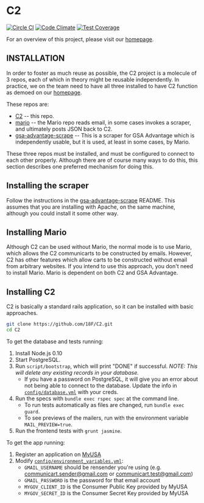 # C2

[![Circle CI](https://circleci.com/gh/18F/C2.svg?style=svg)](https://circleci.com/gh/18F/C2) [![Code Climate](https://codeclimate.com/github/18F/C2/badges/gpa.svg)](https://codeclimate.com/github/18F/C2) [![Test Coverage](https://codeclimate.com/github/18F/C2/badges/coverage.svg)](https://codeclimate.com/github/18F/C2)

For an overview of this project, please visit our [homepage](http://18f.github.io/C2/).

## INSTALLATION

In order to foster as much reuse as possible, the C2 project is a molecule of 3 repos,
each of which in theory might be reusable independently.  In practice, we on the
team need to have all three installed to have C2 function as demoed on our [homepage](http://18f.github.io/C2/).

These repos are:

* [C2](https://github.com/18F/C2) -- this repo.
* [mario](https://github.com/18F/Mario) -- the Mario repo reads email, in some cases invokes a scraper, and ultimately posts JSON back to C2.
* [gsa-advantage-scrape](https://github.com/18F/gsa-advantage-scrape) -- This is a scraper for GSA Advantage which is independently usable,
but it is used, at least in some cases, by Mario.

These three repos must be installed, and must be configured to connect to each other properly.  Although there are of course many
ways to do this, this section describes one preferred mechanism for doing this.

## Installing the scraper

Follow the instructions in the [gsa-advantage-scrape](https://github.com/18F/gsa-advantage-scrape) README.  This assumes that
you are installing with Apache, on the same machine, although you could install it some other way.

## Installing Mario

Although C2 can be used without Mario, the normal mode is to use Mario, which allows the C2 communicarts to be constructed by emails.  However, C2 has other features which allow carts to be constructed without email from arbitrary websites.  If you intend to use this approach, you don't need to install Mario.  Mario is dependent on both C2 and GSA Advantage.

## Installing C2

C2 is basically a standard rails application, so it can be installed with basic approaches.

```bash
git clone https://github.com/18F/C2.git
cd C2
```

To get the database and tests running:

1. Install Node.js 0.10
1. Start PostgreSQL.
1. Run `script/bootstrap`, which will print "DONE" if successful. *NOTE: This will delete any existing records in your database.*
    * If you have a password on PostgreSQL, it will give you an error about not being able to connect to the database. Update the info in [`config/database.yml`](config/database.yml.example) with your creds.
1. Run the specs with `bundle exec rspec spec` at the command line.
    * To run tests automatically as files are changed, run `bundle exec guard`.
    * To see previews of the mailers, run with the environment variable `MAIL_PREVIEW=true`.
1. Run the frontend tests with `grunt jasmine`.

To get the app running:

1. Register an application on [MyUSA](https://myusa-staging.18f.us/authorizations)
1. Modify [`config/environment_variables.yml`](config/environment_variables.yml.example):
    - `GMAIL_USERNAME` should be rensender you're using (e.g. communicart.sender@gmail.com or communicart.test@gmail.com)
    - `GMAIL_PASSWORD` is the password for that email account
    - `MYGOV_CLIENT_ID` is the Consumer Public Key provided by MyUSA
    - `MYGOV_SECRET_ID` is the Consumer Secret Key provided by MyUSA

